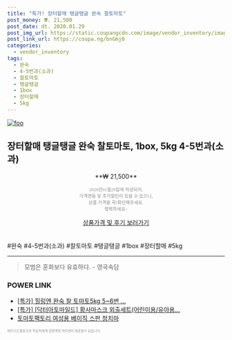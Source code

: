 ```yaml
--- 
title: "특가! 장터할매 탱글탱글 완숙 찰토마토" 
post_money: ₩. 21,500 
post_date: dt. 2020.01.29 
post_img_url: https://static.coupangcdn.com/image/vendor_inventory/images/2018/12/14/8/5/74a5f15a-a8d4-4044-8e96-1bf0d640574c.jpg 
post_link_url: https://coupa.ng/bnGmj0 
categories: 
  - vendor_inventory 
tags: 
  - 완숙 
  - 4-5번과(소과) 
  - 찰토마토 
  - 탱글탱글 
  - 1box 
  - 장터할매 
  - 5kg 
--- 
```

[![foo](https://static.coupangcdn.com/image/vendor_inventory/images/2018/12/14/8/5/74a5f15a-a8d4-4044-8e96-1bf0d640574c.jpg)](https://coupa.ng/bnGmj0) 

## 장터할매 탱글탱글 완숙 찰토마토, 1box, 5kg 4-5번과(소과) 
<p style="text-align: center;">**₩ 21,500**</p> 
<p style="text-align: center;"><span style="color: #898c8f; font-family: Georgia,Times,serif; font-size: 0.75em;">2020년01월29일에 작성되어, <br>가격변동 및 추가할인이 있을 수 있으니,<br> 상품 가격을 꼭!확인해주세요.<br>행복하세요~</span> 
</p>	 
<div markdown="0" style="text-align: center;"><a href="https://coupa.ng/bnGmj0" class="btn btn--success">상품가격 및 후기 보러가기</a></div> 
<br><br> 
  #완숙 #4-5번과(소과) #찰토마토 #탱글탱글 #1box #장터할매 #5kg 
<hr> 

> 모범은 훈화보다 유효하다. - 영국속담 


### POWER LINK

* <a href="https://blog.naver.com/santokki14/221788725076" target="_blank">[특가] 힐링엔 완숙 찰 토마토5kg 5~6번 ...</a>
* <a href="https://blog.naver.com/santokki14/221790137170" target="_blank">[특가] [닥터아토마일드] 황사마스크 외출세트(어린이용/유아용...</a>
* <a href="https://blog.naver.com/santokki14/221787063369" target="_blank">토마토팩토리 여성용 베이직 스판 청치마</a>

<span style="color: #898c8f; font-family: Georgia,Times,serif; font-size: 0.55em;">파트너스활동으로 작성자에게 일정액의 커미션이 제공될수 있습니다.</span> 

